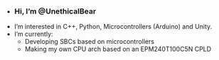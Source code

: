- ### Hi, I’m @UnethicalBear
- I’m interested in C++, Python, Microcontrollers (Arduino) and Unity.
- I’m currently:
    - Developing SBCs based on microcontrollers
    - Making my own CPU arch based on an EPM240T100C5N CPLD 

<!---
UnethicalBear/UnethicalBear is a ✨ special ✨ repository because its `README.md` (this file) appears on your GitHub profile.
You can click the Preview link to take a look at your changes.
--->
